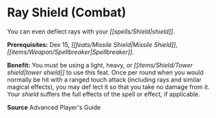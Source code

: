 ﻿---
cssclass: [feats]

---
# Ray Shield (Combat)

You can even deflect rays with your _[[spells/Shield|shield]]_.

**Prerequisites:** Dex 15, _[[feats/Missile Shield|Missile Shield]]_, _[[items/Weapon/Spellbreaker|Spellbreaker]]_.

**Benefit:** You must be using a light, heavy, or _[[items/Shield/Tower shield|tower shield]]_ to use this feat. Once per round when you would normally be hit with a ranged touch attack (including rays and similar magical effects), you may def lect it so that you take no damage from it. Your _shield_ suffers the full effects of the spell or effect, if applicable.

**Source** Advanced Player's Guide